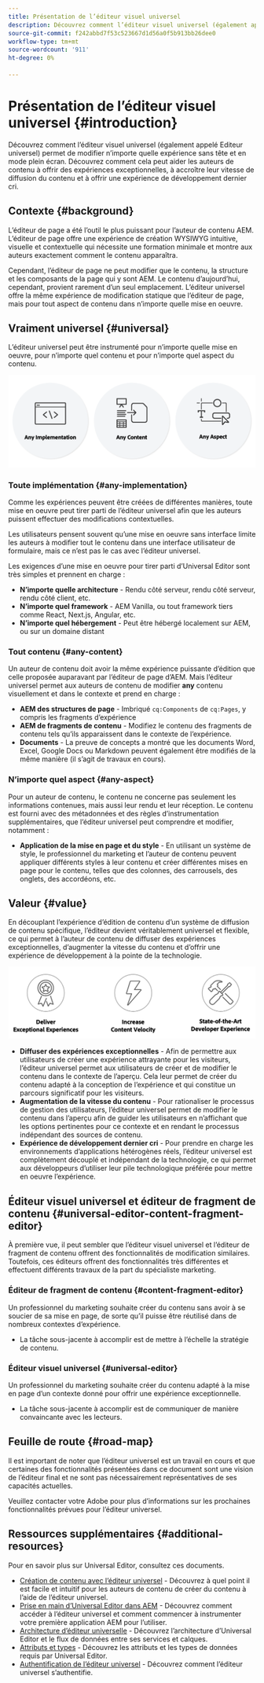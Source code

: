 ```yaml
---
title: Présentation de l’éditeur visuel universel
description: Découvrez comment l’éditeur visuel universel (également appelé Editeur universel) permet de modifier n’importe quelle expérience sans tête et en mode plein écran. Découvrez comment cela peut aider les auteurs de contenu à offrir des expériences exceptionnelles, à accroître leur vitesse de diffusion du contenu et à offrir une expérience de développement dernier cri.
source-git-commit: f242abbd7f53c523667d1d56a0f5b913bb26dee0
workflow-type: tm+mt
source-wordcount: '911'
ht-degree: 0%

---
```



# Présentation de l’éditeur visuel universel {#introduction}

Découvrez comment l’éditeur visuel universel (également appelé Editeur universel) permet de modifier n’importe quelle expérience sans tête et en mode plein écran. Découvrez comment cela peut aider les auteurs de contenu à offrir des expériences exceptionnelles, à accroître leur vitesse de diffusion du contenu et à offrir une expérience de développement dernier cri.

## Contexte {#background}

L’éditeur de page a été l’outil le plus puissant pour l’auteur de contenu AEM. L’éditeur de page offre une expérience de création WYSIWYG intuitive, visuelle et contextuelle qui nécessite une formation minimale et montre aux auteurs exactement comment le contenu apparaîtra.

Cependant, l’éditeur de page ne peut modifier que le contenu, la structure et les composants de la page qui y sont AEM. Le contenu d’aujourd’hui, cependant, provient rarement d’un seul emplacement. L’éditeur universel offre la même expérience de modification statique que l’éditeur de page, mais pour tout aspect de contenu dans n’importe quelle mise en oeuvre.

## Vraiment universel {#universal}

L’éditeur universel peut être instrumenté pour n’importe quelle mise en oeuvre, pour n’importe quel contenu et pour n’importe quel aspect du contenu.

![Qu&#39;est-ce qui rend universel ?](assets/universal.png)

### Toute implémentation {#any-implementation}

Comme les expériences peuvent être créées de différentes manières, toute mise en oeuvre peut tirer parti de l’éditeur universel afin que les auteurs puissent effectuer des modifications contextuelles.

Les utilisateurs pensent souvent qu’une mise en oeuvre sans interface limite les auteurs à modifier tout le contenu dans une interface utilisateur de formulaire, mais ce n’est pas le cas avec l’éditeur universel.

Les exigences d’une mise en oeuvre pour tirer parti d’Universal Editor sont très simples et prennent en charge :

* **N’importe quelle architecture** - Rendu côté serveur, rendu côté serveur, rendu côté client, etc.
* **N’importe quel framework** - AEM Vanilla, ou tout framework tiers comme React, Next.js, Angular, etc.
* **N’importe quel hébergement** - Peut être hébergé localement sur AEM, ou sur un domaine distant

### Tout contenu {#any-content}

Un auteur de contenu doit avoir la même expérience puissante d’édition que celle proposée auparavant par l’éditeur de page d’AEM. Mais l’éditeur universel permet aux auteurs de contenu de modifier **any** contenu visuellement et dans le contexte et prend en charge :

* **AEM des structures de page** - Imbriqué `cq:Components` de `cq:Pages`, y compris les fragments d’expérience
* **AEM de fragments de contenu** - Modifiez le contenu des fragments de contenu tels qu’ils apparaissent dans le contexte de l’expérience.
* **Documents** - La preuve de concepts a montré que les documents Word, Excel, Google Docs ou Markdown peuvent également être modifiés de la même manière (il s’agit de travaux en cours).

### N’importe quel aspect {#any-aspect}

Pour un auteur de contenu, le contenu ne concerne pas seulement les informations contenues, mais aussi leur rendu et leur réception. Le contenu est fourni avec des métadonnées et des règles d’instrumentation supplémentaires, que l’éditeur universel peut comprendre et modifier, notamment :

* **Application de la mise en page et du style** - En utilisant un système de style, le professionnel du marketing et l’auteur de contenu peuvent appliquer différents styles à leur contenu et créer différentes mises en page pour le contenu, telles que des colonnes, des carrousels, des onglets, des accordéons, etc.

## Valeur  {#value}

En découplant l’expérience d’édition de contenu d’un système de diffusion de contenu spécifique, l’éditeur devient véritablement universel et flexible, ce qui permet à l’auteur de contenu de diffuser des expériences exceptionnelles, d’augmenter la vitesse du contenu et d’offrir une expérience de développement à la pointe de la technologie.

![La valeur de l’éditeur universel](assets/value.png)

* **Diffuser des expériences exceptionnelles** - Afin de permettre aux utilisateurs de créer une expérience attrayante pour les visiteurs, l’éditeur universel permet aux utilisateurs de créer et de modifier le contenu dans le contexte de l’aperçu. Cela leur permet de créer du contenu adapté à la conception de l’expérience et qui constitue un parcours significatif pour les visiteurs.
* **Augmentation de la vitesse du contenu** - Pour rationaliser le processus de gestion des utilisateurs, l’éditeur universel permet de modifier le contenu dans l’aperçu afin de guider les utilisateurs en n’affichant que les options pertinentes pour ce contexte et en rendant le processus indépendant des sources de contenu.
* **Expérience de développement dernier cri** - Pour prendre en charge les environnements d’applications hétérogènes réels, l’éditeur universel est complètement découplé et indépendant de la technologie, ce qui permet aux développeurs d’utiliser leur pile technologique préférée pour mettre en oeuvre l’expérience.

## Éditeur visuel universel et éditeur de fragment de contenu {#universal-editor-content-fragment-editor}

À première vue, il peut sembler que l’éditeur visuel universel et l’éditeur de fragment de contenu offrent des fonctionnalités de modification similaires. Toutefois, ces éditeurs offrent des fonctionnalités très différentes et effectuent différents travaux de la part du spécialiste marketing.

### Éditeur de fragment de contenu {#content-fragment-editor}

Un professionnel du marketing souhaite créer du contenu sans avoir à se soucier de sa mise en page, de sorte qu’il puisse être réutilisé dans de nombreux contextes d’expérience.

* La tâche sous-jacente à accomplir est de mettre à l’échelle la stratégie de contenu.

### Éditeur visuel universel {#universal-editor}

Un professionnel du marketing souhaite créer du contenu adapté à la mise en page d’un contexte donné pour offrir une expérience exceptionnelle.

* La tâche sous-jacente à accomplir est de communiquer de manière convaincante avec les lecteurs.

## Feuille de route {#road-map}

Il est important de noter que l’éditeur universel est un travail en cours et que certaines des fonctionnalités présentées dans ce document sont une vision de l’éditeur final et ne sont pas nécessairement représentatives de ses capacités actuelles.

Veuillez contacter votre Adobe pour plus d’informations sur les prochaines fonctionnalités prévues pour l’éditeur universel.

## Ressources supplémentaires {#additional-resources}

Pour en savoir plus sur Universal Editor, consultez ces documents.

* [Création de contenu avec l’éditeur universel](authoring.md) - Découvrez à quel point il est facile et intuitif pour les auteurs de contenu de créer du contenu à l’aide de l’éditeur universel.
* [Prise en main d’Universal Editor dans AEM](getting-started.md) - Découvrez comment accéder à l’éditeur universel et comment commencer à instrumenter votre première application AEM pour l’utiliser.
* [Architecture d’éditeur universelle](architecture.md) - Découvrez l’architecture d’Universal Editor et le flux de données entre ses services et calques.
* [Attributs et types](attributes-types.md) - Découvrez les attributs et les types de données requis par Universal Editor.
* [Authentification de l’éditeur universel](authentication.md) - Découvrez comment l’éditeur universel s’authentifie.
